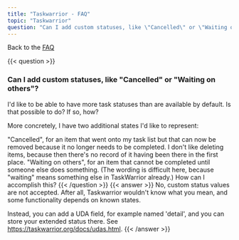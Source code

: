 ```yaml
---
title: "Taskwarrior - FAQ"
topic: "Taskwarrior"
question: "Can I add custom statuses, like \"Cancelled\" or \"Waiting on others\"?"
---
```


Back to the [FAQ](/support/faq)

{{< question >}}
### Can I add custom statuses, like "Cancelled" or "Waiting on others"?

I'd like to be able to have more task statuses than are available by default.
Is that possible to do?  If so, how?

More concretely, I have two additional states I'd like to represent:

"Cancelled", for an item that went onto my task list but that can now be removed because it no longer needs to be completed.
I don't like deleting items, because then there's no record of it having been there in the first place.
"Waiting on others", for an item that cannot be completed until someone else does something.
(The wording is difficult here, because "waiting" means something else in TaskWarrior already.)
How can I accomplish this?
{{< /question >}}
{{< answer >}}
No, custom status values are not accepted.
After all, Taskwarrior wouldn't know what you mean, and some functionality depends on known states.

Instead, you can add a UDA field, for example named 'detail', and you can store your extended status there.
See https://taskwarrior.org/docs/udas.html.
{{< /answer >}}
